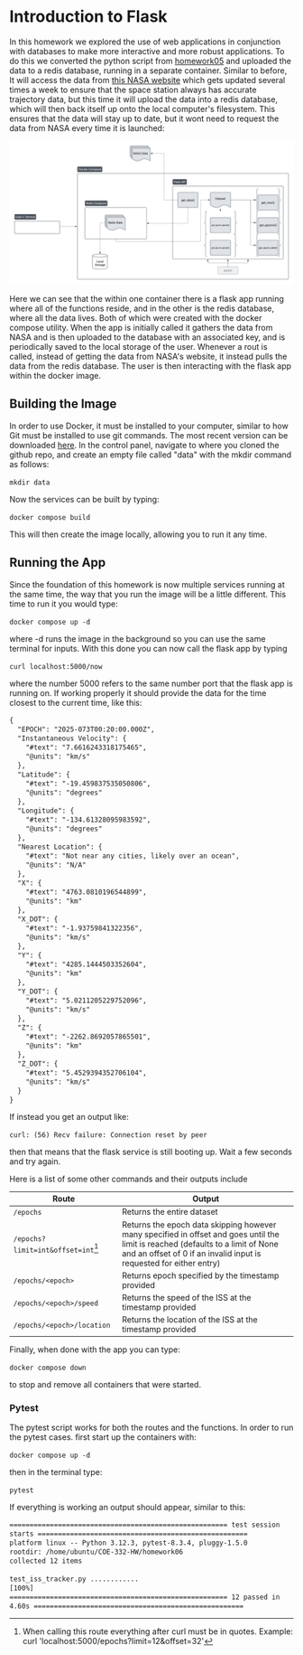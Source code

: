 # Introduction to Flask

In this homework we explored the use of web applications in conjunction with databases to make more interactive and more robust applications. To do this we converted the python script from [homework05](https://github.com/NatBea03/COE-332-HW/tree/main/homework05) and uploaded the data to a redis database, running in a separate container. Similar to before, It will access the data from [this NASA website](https://spotthestation.nasa.gov/trajectory_data.cfm) which gets updated several times a week to ensure that the space station always has accurate trajectory data, but this time it will upload the data into a redis database, which will then back itself up onto the local computer's filesystem. This ensures that the data will stay up to date, but it wont need to request the data from NASA every time it is launched:

![Diagram](ContainerDiagram.png)

Here we can see that the within one container there is a flask app running where all of the functions reside, and in the other is the redis database, where all the data lives. Both of which were created with the docker compose utility. When the app is initially called it gathers the data from NASA and is then uploaded to the database with an associated key, and is periodically saved to the local storage of the user. Whenever a rout is called, instead of getting the data from NASA's website, it instead pulls the data from the redis database. The user is then interacting with the flask app within the docker image.

## Building the Image

In order to use Docker, it must be installed to your computer, similar to how Git must be installed to use git commands. The most recent version can be downloaded [here](https://www.docker.com/get-started/). In the control panel, navigate to where you cloned the github repo, and create an empty file called "data" with the mkdir command as follows:

`mkdir data`

Now the services can be built by typing:

`docker compose build`

This will then create the image locally, allowing you to run it any time.

## Running the App

Since the foundation of this homework is now multiple services running at the same time, the way that you run the image will be a little different. This time to run it you would type:

`docker compose up -d`

where -d runs the image in the background so you can use the same terminal for inputs. With this done you can now call the flask app by typing

`curl localhost:5000/now`

where the number 5000 refers to the same number port that the flask app is running on. If working properly it should provide the data for the time closest to the current time, like this:

```text
{
  "EPOCH": "2025-073T00:20:00.000Z",
  "Instantaneous Velocity": {
    "#text": "7.6616243318175465",
    "@units": "km/s"
  },
  "Latitude": {
    "#text": "-19.459837535050806",
    "@units": "degrees"
  },
  "Longitude": {
    "#text": "-134.61328095983592",
    "@units": "degrees"
  },
  "Nearest Location": {
    "#text": "Not near any cities, likely over an ocean",
    "@units": "N/A"
  },
  "X": {
    "#text": "4763.0810196544899",
    "@units": "km"
  },
  "X_DOT": {
    "#text": "-1.93759841322356",
    "@units": "km/s"
  },
  "Y": {
    "#text": "4285.1444503352604",
    "@units": "km"
  },
  "Y_DOT": {
    "#text": "5.0211205229752096",
    "@units": "km/s"
  },
  "Z": {
    "#text": "-2262.8692057865501",
    "@units": "km"
  },
  "Z_DOT": {
    "#text": "5.4529394352706104",
    "@units": "km/s"
  }
}
```

If instead you get an output like:

`curl: (56) Recv failure: Connection reset by peer`

then that means that the flask service is still booting up. Wait a few seconds and try again.

Here is a list of some other commands and their outputs include

|Route|Output|
|-----|------|
|`/epochs`|Returns the entire dataset|
|`/epochs?limit=int&offset=int`[^1]|Returns the epoch data skipping however many specified in offset and goes until the limit is reached (defaults to a limit of None and an offset of 0 if an invalid input is requested for either entry)|
|`/epochs/<epoch>`|Returns epoch specified by the timestamp provided|
|`/epochs/<epoch>/speed`|Returns the speed of the ISS at the timestamp provided|
|`/epochs/<epoch>/location`|Returns the location of the ISS at the timestamp provided|

Finally, when done with the app you can type:

`docker compose down`

to stop and remove all containers that were started.

### Pytest

The pytest script works for both the routes and the functions. In order to run the pytest cases. first start up the containers with:

`docker compose up -d`

then in the terminal type:

`pytest`

If everything is working an output should appear, similar to this:

```text
====================================================== test session starts ====================================================
platform linux -- Python 3.12.3, pytest-8.3.4, pluggy-1.5.0
rootdir: /home/ubuntu/COE-332-HW/homework06
collected 12 items                                                                                                                                                                                                                                                                                

test_iss_tracker.py ............                                                                                          [100%]
====================================================== 12 passed in 4.60s ====================================================
```

[^1]: When calling this route everything after curl must be in quotes. Example: curl 'localhost:5000/epochs?limit=12&offset=32'
